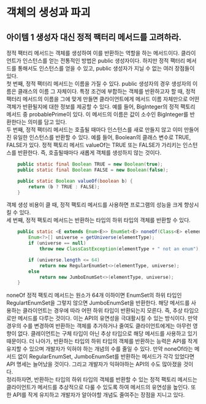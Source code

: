 # 객체의 생성과 파괴
## 아이템 1 생성자 대신 정적 팩터리 메서드를 고려하라.
정적 팩터리 메서드는 객체를 생성하여 이를 반환하는 역할을 하는 메서드이다. 클라이언트가 인스턴스를 얻는 전통적인 방법은 public 생성자이다. 하지만 정적 팩터리 메서드를 통해서도 인스턴스를 얻을 수 있고, public 생성자가 지닐 수 없는 여러 장점들이 있다.  
첫 번째, 정적 팩터리 메서드는 이름을 가질 수 있다. public 생성자의 경우 생성자의 이름은 클래스의 이름 그 자체이다. 특정 조건에 부합하는 객체를 반환하고자 할 때, 정적 팩터리 메서드의 이름을 그에 맞게 만들면 클라이언트에게 메서드 이름 자체만으로 어떤 객체가 반환될지에 대한 정보를 제공할 수 있다. 예를 들어, BigInteger의 정적 팩토리 메서드 중 probablePrime이 있다. 이 메서드의 이름은 값이 소수인 BigInteger를 반환한다는 의미를 담고 있다.  
두 번째, 정적 팩터리 메서드는 호출될 때마다 인스턴스를 새로 만들지 않고 이미 만들어진 유일한 인스턴스를 반환할 수 있다. 예를 들어, Boolean의 클래스 변수로 TRUE, FALSE가 있다. 정적 팩토리 메서드 valueOf는 TRUE 또는 FALSE가 가리키는 인스턴스를 반환한다. 즉, 호출될때마다 새롭게 객체를 생성하지 않는 것이다. 
```java
    public static final Boolean TRUE = new Boolean(true);
    public static final Boolean FALSE = new Boolean(false);

    public static Boolean valueOf(boolean b) {
        return (b ? TRUE : FALSE);
    }
``` 
객체 생성 비용이 클 때, 정적 팩토리 메서드를 사용하면 프로그램의 성능을 크게 향상시킬 수 있다.  
세 번째, 정적 팩토리 메서드는 반환하는 타입의 하위 타입의 객체를 반환할 수 있다. 
```java
    public static <E extends Enum<E>> EnumSet<E> noneOf(Class<E> elementType) {
        Enum<?>[] universe = getUniverse(elementType);
        if (universe == null)
            throw new ClassCastException(elementType + " not an enum");

        if (universe.length <= 64)
            return new RegularEnumSet<>(elementType, universe);
        else
            return new JumboEnumSet<>(elementType, universe);
    }
```
noneOf 정적 팩토리 메서드는 원소가 64개 이하이면 EnumSet<E>의 하위 타입인 RegulartEnumSet을 그렇지 않으면 JumboEnumSet을 반환한다. 해당 메서드를 사용하는 클라이언트는 경우에 따라 어떤 하위 타입이 반환되는지 모른다. 즉, 추상 타입으로만 메서드를 다루는 것이다. 이는 API의 유연성을 극대활시킬 수 있는 방식이다. 만약 경우의 수를 변경하여 반환하는 객체를 추가하거나 줄여도 클라이언트에게는 아무런 영향이 없다. 클레이언트는 구체 타입이 아닌 추상 타입으로 해당 메서드를 사용하고 있기 때문이다. 더 나아가, 반환하는 타입의 하위 타입의 객체를 반환하는 능력은 API를 작게 유지할 수 있으며 개발자가 익혀야 하는 개념의 수를 줄일 수 있다. 만약 noneOf라는 메서드 없이 RegularEnumSet, JumboEnumSet를 반환하는 메서드가 각각 있었다면 API 명세는 늘어났을 것이다. 그리고 개발자가 익혀야하는 API의 수도 많아졌을 것이다.  
정리하자면, 반환하는 타입의 하위 타입의 객체를 반환할 수 있는 정적 팩토리 메서드는 클라이언트가 메서드를 추상적으로 다룰 수 있도록 하여 메서드의 유연성을 높인다. 또한 API를 작게 유지하고 개발자가 알아야할 개념도 줄여주는 장점을 지니고 있다.